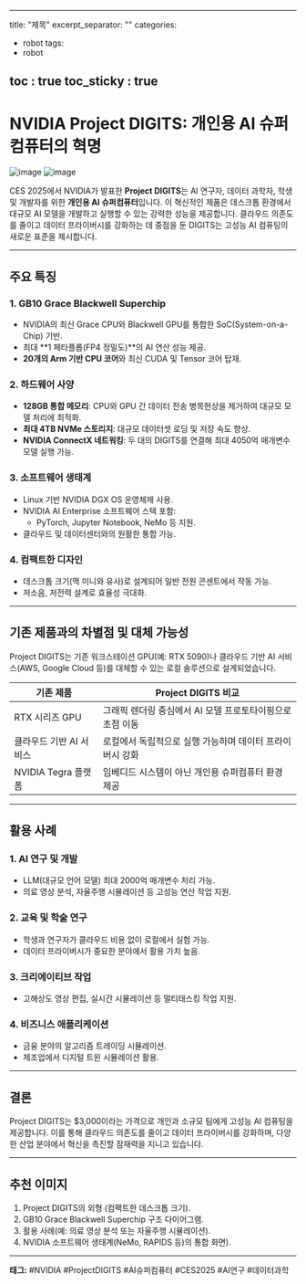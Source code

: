 
---
title: "제목"
excerpt_separator: "<!--more-->"
categories:
  - robot
tags:
  - robot

toc : true
toc_sticky : true
---

# NVIDIA Project DIGITS: 개인용 AI 슈퍼컴퓨터의 혁명
![image](https://github.com/user-attachments/assets/1acd72f7-dcfc-42cd-adb6-a44596ffb801)
![image](https://github.com/user-attachments/assets/284f8bbe-11b1-4acc-af5c-6e1782cc4ece)

CES 2025에서 NVIDIA가 발표한 **Project DIGITS**는 AI 연구자, 데이터 과학자, 학생 및 개발자를 위한 **개인용 AI 슈퍼컴퓨터**입니다. 이 혁신적인 제품은 데스크톱 환경에서 대규모 AI 모델을 개발하고 실행할 수 있는 강력한 성능을 제공합니다. 클라우드 의존도를 줄이고 데이터 프라이버시를 강화하는 데 중점을 둔 DIGITS는 고성능 AI 컴퓨팅의 새로운 표준을 제시합니다.

---

## 주요 특징

### **1. GB10 Grace Blackwell Superchip**
- NVIDIA의 최신 Grace CPU와 Blackwell GPU를 통합한 SoC(System-on-a-Chip) 기반.
- 최대 **1 페타플롭(FP4 정밀도)**의 AI 연산 성능 제공.
- **20개의 Arm 기반 CPU 코어**와 최신 CUDA 및 Tensor 코어 탑재.

### **2. 하드웨어 사양**
- **128GB 통합 메모리**: CPU와 GPU 간 데이터 전송 병목현상을 제거하여 대규모 모델 처리에 최적화.
- **최대 4TB NVMe 스토리지**: 대규모 데이터셋 로딩 및 저장 속도 향상.
- **NVIDIA ConnectX 네트워킹**: 두 대의 DIGITS를 연결해 최대 4050억 매개변수 모델 실행 가능.

### **3. 소프트웨어 생태계**
- Linux 기반 NVIDIA DGX OS 운영체제 사용.
- NVIDIA AI Enterprise 소프트웨어 스택 포함:
  - PyTorch, Jupyter Notebook, NeMo 등 지원.
- 클라우드 및 데이터센터와의 원활한 통합 가능.

### **4. 컴팩트한 디자인**
- 데스크톱 크기(맥 미니와 유사)로 설계되어 일반 전원 콘센트에서 작동 가능.
- 저소음, 저전력 설계로 효율성 극대화.

---

## 기존 제품과의 차별점 및 대체 가능성

Project DIGITS는 기존 워크스테이션 GPU(예: RTX 5090)나 클라우드 기반 AI 서비스(AWS, Google Cloud 등)를 대체할 수 있는 로컬 솔루션으로 설계되었습니다.

| 기존 제품           | Project DIGITS 비교 |
|---------------------|---------------------|
| RTX 시리즈 GPU      | 그래픽 렌더링 중심에서 AI 모델 프로토타이핑으로 초점 이동 |
| 클라우드 기반 AI 서비스 | 로컬에서 독립적으로 실행 가능하며 데이터 프라이버시 강화 |
| NVIDIA Tegra 플랫폼 | 임베디드 시스템이 아닌 개인용 슈퍼컴퓨터 환경 제공 |

---

## 활용 사례

### **1. AI 연구 및 개발**
- LLM(대규모 언어 모델) 최대 2000억 매개변수 처리 가능.
- 의료 영상 분석, 자율주행 시뮬레이션 등 고성능 연산 작업 지원.

### **2. 교육 및 학술 연구**
- 학생과 연구자가 클라우드 비용 없이 로컬에서 실험 가능.
- 데이터 프라이버시가 중요한 분야에서 활용 가치 높음.

### **3. 크리에이티브 작업**
- 고해상도 영상 편집, 실시간 시뮬레이션 등 멀티태스킹 작업 지원.

### **4. 비즈니스 애플리케이션**
- 금융 분야의 알고리즘 트레이딩 시뮬레이션.
- 제조업에서 디지털 트윈 시뮬레이션 활용.

---

## 결론

Project DIGITS는 $3,000이라는 가격으로 개인과 소규모 팀에게 고성능 AI 컴퓨팅을 제공합니다. 이를 통해 클라우드 의존도를 줄이고 데이터 프라이버시를 강화하며, 다양한 산업 분야에서 혁신을 촉진할 잠재력을 지니고 있습니다.

---

## 추천 이미지
1. Project DIGITS의 외형 (컴팩트한 데스크톱 크기).
2. GB10 Grace Blackwell Superchip 구조 다이어그램.
3. 활용 사례(예: 의료 영상 분석 또는 자율주행 시뮬레이션).
4. NVIDIA 소프트웨어 생태계(NeMo, RAPIDS 등)의 통합 화면).

---

**태그:** #NVIDIA #ProjectDIGITS #AI슈퍼컴퓨터 #CES2025 #AI연구 #데이터과학
